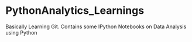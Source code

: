 # PythonAnalytics_Learnings

Basically Learning Git. Contains some IPython Notebooks on Data Analysis using Python
